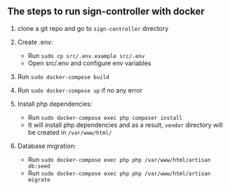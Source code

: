 ## The steps to run sign-controller with docker

1. clone a git repo and  go to `sign-controller` directory

2. Create .env:  
   - Run `sudo cp src/.env.example src/.env`
   - Open src/.env and configure env variables

3. Run `sudo docker-compose build`

4. Run `sudo docker-compose up` if no any error

5. Install php dependencies:  
   - Run `sudo docker-compose exec php composer install`
   - It will install php dependencies and as a result, `vendor` directory will be created in `/var/www/html/`

6. Database migration:
   - Run `sudo docker-compose exec php php /var/www/html/artisan db:seed`
   - Run `sudo docker-compose exec php php /var/www/html/artisan migrate`
